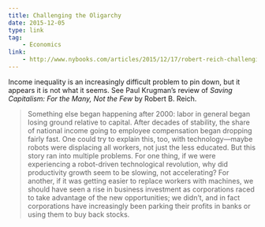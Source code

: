 ```yaml
---
title: Challenging the Oligarchy
date: 2015-12-05
type: link
tag:
    - Economics
link:
    - http://www.nybooks.com/articles/2015/12/17/robert-reich-challenging-oligarchy/
---
```

Income inequality is an increasingly difficult problem to pin down, but it appears it is not what it seems. See Paul Krugman’s review of *Saving Capitalism: For the Many, Not the Few* by Robert B. Reich.

> Something else began happening after 2000: labor in general began losing ground relative to capital. After decades of stability, the share of national income going to employee compensation began dropping fairly fast. One could try to explain this, too, with technology—maybe robots were displacing all workers, not just the less educated. But this story ran into multiple problems. For one thing, if we were experiencing a robot-driven technological revolution, why did productivity growth seem to be slowing, not accelerating? For another, if it was getting easier to replace workers with machines, we should have seen a rise in business investment as corporations raced to take advantage of the new opportunities; we didn’t, and in fact corporations have increasingly been parking their profits in banks or using them to buy back stocks.